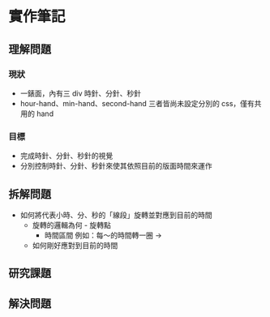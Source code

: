 # 實作筆記

## 理解問題

### 現狀

- 一錶面，內有三 div 時針、分針、秒針
- hour-hand、min-hand、second-hand 三者皆尚未設定分別的 css，僅有共用的 hand

### 目標

- 完成時針、分針、秒針的視覺
- 分別控制時針、分針、秒針來使其依照目前的版面時間來運作

## 拆解問題

- 如何將代表小時、分、秒的「線段」旋轉並對應到目前的時間
  - 旋轉的邏輯為何 - 旋轉點
    - 時間區間 例如：每～的時間轉一圈 →
  - 如何剛好應對到目前的時間

## 研究課題

## 解決問題

##
